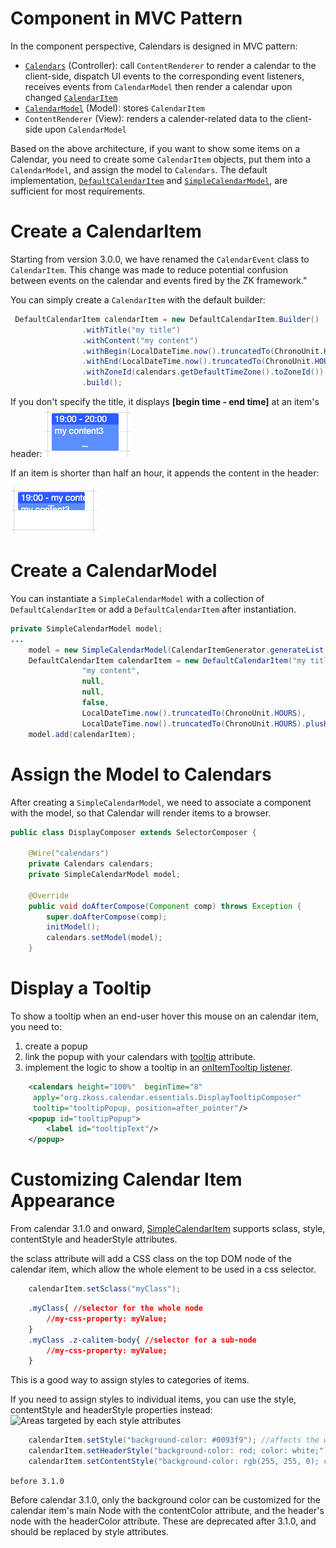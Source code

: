 # Component in MVC Pattern

In the component perspective, Calendars is designed in MVC pattern:

- [`Calendars`](https://www.zkoss.org/javadoc/latest/zkcal/org/zkoss/calendar/Calendars.html)
  (Controller): call `ContentRenderer` to render a calendar to the
  client-side, dispatch UI events to the corresponding event listeners,
  receives events from `CalendarModel` then render a calendar upon
  changed
  [`CalendarItem`](https://www.zkoss.org/javadoc/latest/zkcal/org/zkoss/calendar/api/CalendarItem.html)
- [`CalendarModel`](http://www.zkoss.org/javadoc/latest/zkcal/org/zkoss/calendar/impl/SimpleCalendarModel.html)
  (Model): stores `CalendarItem`
- `ContentRenderer` (View): renders a calender-related data to the
  client-side upon `CalendarModel`

Based on the above architecture, if you want to show some items on a
Calendar, you need to create some `CalendarItem` objects, put them into
a `CalendarModel`, and assign the model to `Calendars`. The default
implementation,
[`DefaultCalendarItem`](https://www.zkoss.org/javadoc/latest/zkcal/org/zkoss/calendar/impl/DefaultCalendarItem.html)
and
[`SimpleCalendarModel`](https://www.zkoss.org/javadoc/latest/zkcal/org/zkoss/calendar/impl/SimpleCalendarModel.html),
are sufficient for most requirements.

# Create a CalendarItem

Starting from version 3.0.0, we have renamed the `CalendarEvent` class
to `CalendarItem`. This change was made to reduce potential confusion
between events on the calendar and events fired by the ZK framework."

You can simply create a `CalendarItem` with the default builder:

``` java
 DefaultCalendarItem calendarItem = new DefaultCalendarItem.Builder()
                .withTitle("my title")
                .withContent("my content")
                .withBegin(LocalDateTime.now().truncatedTo(ChronoUnit.HOURS))
                .withEnd(LocalDateTime.now().truncatedTo(ChronoUnit.HOURS).plusHours(2))
                .withZoneId(calendars.getDefaultTimeZone().toZoneId())
                .build();
```

If you don't specify the title, it displays **\[begin time - end
time\]** at an item's header: ![](images/Calendar-item.png)

If an item is shorter than half an hour, it appends the content in the
header:

![](images/Calendar-item-halfhour.png)

# Create a CalendarModel

You can instantiate a `SimpleCalendarModel` with a collection of
`DefaultCalendarItem` or add a `DefaultCalendarItem` after
instantiation.

``` java
private SimpleCalendarModel model;
...
    model = new SimpleCalendarModel(CalendarItemGenerator.generateList());
    DefaultCalendarItem calendarItem = new DefaultCalendarItem("my title",
                "my content",
                null,
                null,
                false,
                LocalDateTime.now().truncatedTo(ChronoUnit.HOURS),
                LocalDateTime.now().truncatedTo(ChronoUnit.HOURS).plusHours(2)
    model.add(calendarItem);
```

# Assign the Model to Calendars

After creating a `SimpleCalendarModel`, we need to associate a component
with the model, so that Calendar will render items to a browser.

``` java
public class DisplayComposer extends SelectorComposer {

    @Wire("calendars")
    private Calendars calendars;
    private SimpleCalendarModel model;

    @Override
    public void doAfterCompose(Component comp) throws Exception {
        super.doAfterCompose(comp);
        initModel();
        calendars.setModel(model);
    }
```

# Display a Tooltip

To show a tooltip when an end-user hover this mouse on an calendar item,
you need to:

1.  create a popup
2.  link the popup with your calendars with [
    tooltip](ZK_Developer%27s_Reference/UI_Patterns/Tooltips,_Context_Menus_and_Popups#Tooltips)
    attribute.
3.  implement the logic to show a tooltip in an [ onItemTooltip
    listener](ZK_Calendar_Essentials/Implementing_Event_Listeners#CalendarsEvent.ON_ITEM_TOOLTIP).

``` xml
    <calendars height="100%"  beginTime="8"
     apply="org.zkoss.calendar.essentials.DisplayTooltipComposer"
     tooltip="tooltipPopup, position=after_pointer"/>
    <popup id="tooltipPopup">
        <label id="tooltipText"/>
    </popup>
```

# Customizing Calendar Item Appearance

From calendar 3.1.0 and onward,
[SimpleCalendarItem](https://www.zkoss.org/javadoc/latest/zkcal/org/zkoss/calendar/impl/SimpleCalendarItem.html)
supports sclass, style, contentStyle and headerStyle attributes.

the sclass attribute will add a CSS class on the top DOM node of the
calendar item, which allow the whole element to be used in a css
selector.

``` java
    calendarItem.setSclass("myClass");
```

``` css
    .myClass{ //selector for the whole node
        //my-css-property: myValue;
    }
    .myClass .z-calitem-body{ //selector for a sub-node
        //my-css-property: myValue;
    }
```

This is a good way to assign styles to categories of items.

If you need to assign styles to individual items, you can use the style,
contentStyle and headerStyle properties instead: ![Areas targeted by
each style
attributes](Calendar-style-targets.png "Areas targeted by each style attributes")

``` java
    calendarItem.setStyle("background-color: #0093f9"); //affects the whole item
    calendarItem.setHeaderStyle("background-color: red; color: white;"); //affects the header node, may override setStyle for this node
    calendarItem.setContentStyle("background-color: rgb(255, 255, 0); color: white;"); //affects the content node, may override setStyle for this node
```

`before 3.1.0`

Before calendar 3.1.0, only the background color can be customized for
the calendar item's main Node with the contentColor attribute, and the
header's node with the headerColor attribute. These are deprecated after
3.1.0, and should be replaced by style attributes.
